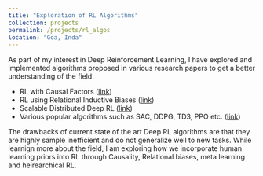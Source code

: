 ```yaml
---
title: "Exploration of RL Algorithms"
collection: projects
permalink: /projects/rl_algos
location: "Goa, Inda"
---
```


As part of my interest in Deep Reinforcement Learning, I have explored and implemented algorithms proposed in various research papers to get a better understanding of the field.

- RL with Causal Factors ([link](https://github.com/threewisemonkeys-as/causal-rl))
- RL using Relational Inductive Biases ([link](https://github.com/threewisemonkeys-as/relational-rl))
- Scalable Distributed Deep RL ([link](https://github.com/threewisemonkeys-as/torched_impala))
- Various popular algorithms such as SAC, DDPG, TD3, PPO etc. ([link](https://github.com/threewisemonkeys-as/myrl))

The drawbacks of current state of the art Deep RL algorithms are that they are highly sample inefficient and do not generalize well to new tasks. While learnign more about the field, I am exploring how we incorporate human learning priors into RL through Causality, Relational biases, meta learning and heirearchical RL.
